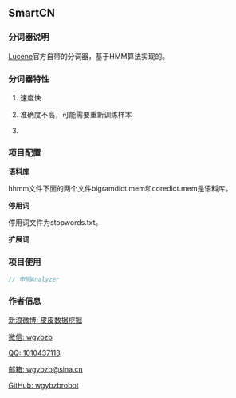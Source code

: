 ## SmartCN

### 分词器说明

[Lucene](http://lucene.apache.org/)官方自带的分词器，基于HMM算法实现的。

### 分词器特性

1. 速度快

2. 准确度不高，可能需要重新训练样本

3. 

### 项目配置

**语料库**

hhmm文件下面的两个文件bigramdict.mem和coredict.mem是语料库。

**停用词**

停用词文件为stopwords.txt。

**扩展词**


### 项目使用

```java
// 申明Analyzer

```

### 作者信息

[新浪微博: 皮皮数据挖掘](http://www.weibo.com/u/1862087393 "新浪微博")

[微信: wgybzb](https://github.com/wgybzbrobot "微信")

[QQ: 1010437118](https://github.com/wgybzbrobot "QQ")

[邮箱: wgybzb@sina.cn](https://github.com/wgybzbrobot "邮箱")

[GitHub: wgybzbrobot](https://github.com/wgybzbrobot "GitHub首页")
